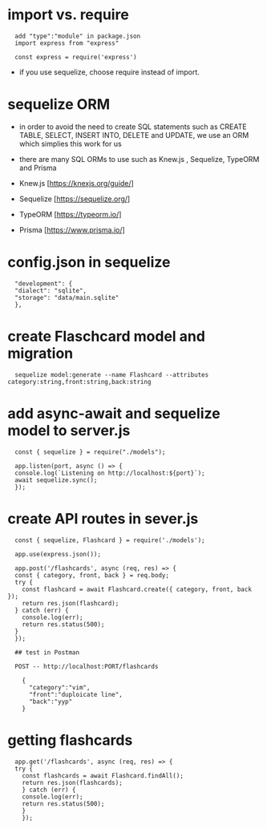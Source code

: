 # import vs. require

      add "type":"module" in package.json
      import express from "express"

      const express = require('express')

- if you use sequelize, choose require instead of import.

# sequelize ORM

- in order to avoid the need to create SQL statements such as CREATE TABLE, SELECT, INSERT INTO, DELETE and UPDATE, we use an ORM which simplies this work for us

- there are many SQL ORMs to use such as Knew.js , Sequelize, TypeORM and Prisma

- Knew.js [https://knexjs.org/guide/]
- Sequelize [https://sequelize.org/]
- TypeORM [https://typeorm.io/]
- Prisma [https://www.prisma.io/]

# config.json in sequelize

      "development": {
      "dialect": "sqlite",
      "storage": "data/main.sqlite"
      },

# create Flaschcard model and migration

      sequelize model:generate --name Flashcard --attributes category:string,front:string,back:string

# add async-await and sequelize model to server.js

      const { sequelize } = require("./models");

      app.listen(port, async () => {
      console.log(`Listening on http://localhost:${port}`);
      await sequelize.sync();
      });

# create API routes in sever.js

      const { sequelize, Flashcard } = require('./models');

      app.use(express.json());

      app.post('/flashcards', async (req, res) => {
      const { category, front, back } = req.body;
      try {
        const flashcard = await Flashcard.create({ category, front, back });
        return res.json(flashcard);
      } catch (err) {
        console.log(err);
        return res.status(500);
      }
      });

      ## test in Postman

      POST -- http://localhost:PORT/flashcards

        {
          "category":"vim",
          "front":"duploicate line",
          "back":"yyp"
        }

# getting flashcards

      app.get('/flashcards', async (req, res) => {
      try {
        const flashcards = await Flashcard.findAll();
        return res.json(flashcards);
        } catch (err) {
        console.log(err);
        return res.status(500);
        }
        });
